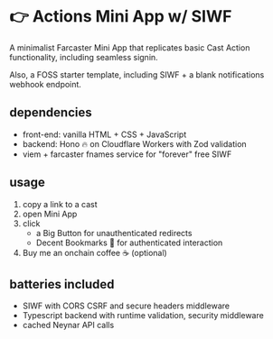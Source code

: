 # 👉 Actions Mini App w/ SIWF

A minimalist Farcaster Mini App that replicates basic Cast Action functionality, including seamless signin.

Also, a FOSS starter template, including SIWF + a blank notifications webhook endpoint.

## dependencies

- front-end: vanilla HTML + CSS + JavaScript
- backend: Hono 🔥 on Cloudflare Workers with Zod validation
- viem + farcaster fnames service for "forever" free SIWF

## usage

1. copy a link to a cast
2. open Mini App
3. click
    - a Big Button for unauthenticated redirects
    - Decent Bookmarks 🔖 for authenticated interaction
4. Buy me an onchain coffee ☕ (optional)

## batteries included

- SIWF with CORS CSRF and secure headers middleware
- Typescript backend with runtime validation, security middleware
- cached Neynar API calls
